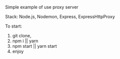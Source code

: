 Simple example of use proxy server

Stack: Node.js, Nodemon, Express, ExpressHttpProxy

To start:
  1) git clone,
  2) npm i || yarn
  3) npm start || yarn start
  4) enjoy